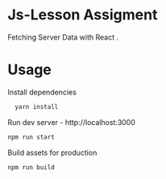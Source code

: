 # Js-Lesson Assigment

Fetching Server Data with React .

# Usage

Install dependencies

```sh
  yarn install
```

Run dev server - http://localhost:3000

```sh
npm run start
```

Build assets for production

```sh
npm run build
```
